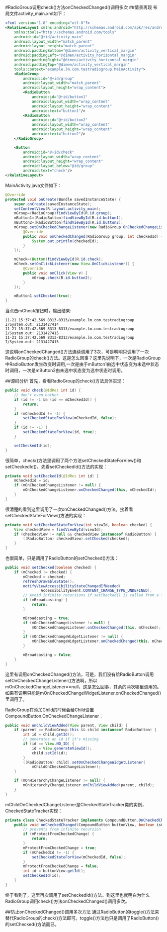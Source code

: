 ﻿#RadioGroup调用check()方法onCheckedChanged()调用多次
##情景再现
布局文件activity_main.xml如下：

```xml
<?xml version="1.0" encoding="utf-8"?>
<RelativeLayout xmlns:android="http://schemas.android.com/apk/res/android"
    xmlns:tools="http://schemas.android.com/tools"
    android:id="@+id/activity_main"
    android:layout_width="match_parent"
    android:layout_height="match_parent"
    android:paddingBottom="@dimen/activity_vertical_margin"
    android:paddingLeft="@dimen/activity_horizontal_margin"
    android:paddingRight="@dimen/activity_horizontal_margin"
    android:paddingTop="@dimen/activity_vertical_margin"
    tools:context="example.lm.com.testradiogroup.MainActivity">
    <RadioGroup
        android:id="@+id/group"
        android:layout_width="match_parent"
        android:layout_height="wrap_content">
        <RadioButton
            android:id="@+id/button1"
            android:layout_width="wrap_content"
            android:layout_height="wrap_content"
            android:text="button1"/>
        <RadioButton
            android:id="@+id/button2"
            android:layout_width="wrap_content"
            android:layout_height="wrap_content"
            android:text="button2"/>
    </RadioGroup>

    <Button
        android:id="@+id/check"
        android:layout_width="wrap_content"
        android:layout_height="wrap_content"
        android:layout_below="@id/group"
        android:text="check"/>
</RelativeLayout>
```

MainActivity.java文件如下：

```java
@Override
protected void onCreate(Bundle savedInstanceState) {
    super.onCreate(savedInstanceState);
    setContentView(R.layout.activity_main);
    mGroup=(RadioGroup)findViewById(R.id.group);
    mButton1=(RadioButton)findViewById(R.id.button1);
    mButton2=(RadioButton)findViewById(R.id.button2);
    mGroup.setOnCheckedChangeListener(new RadioGroup.OnCheckedChangeListener() {
        @Override
        public void onCheckedChanged(RadioGroup group, int checkedId) {
            System.out.println(checkedId);
        }
    });

    mCheck=(Button)findViewById(R.id.check);
    mCheck.setOnClickListener(new View.OnClickListener() {
        @Override
        public void onClick(View v) {
            mGroup.check(R.id.button2);
        }
    });

    mButton1.setChecked(true);
}
```

当点击mCheck按钮时，输出结果:

```
11-21 15:37:42.569 8313-8313/example.lm.com.testradiogroup I/System.out: 2131427414
11-21 15:37:42.569 8313-8313/example.lm.com.testradiogroup I/System.out: 2131427415
11-21 15:37:42.569 8313-8313/example.lm.com.testradiogroup I/System.out: 2131427415
```

这说明onCheckedChanged()方法连续调用了3次，可是明明只调用了一次RadioGroup的check()方法。这是怎么回事？这里先说明下，一次是RadioGroup中RadioButton发生改变时调用,一次是由于mButton1由选中状态变为未选中状态时调用，一次是mButton2由未选中状态变为选中状态时调用。

##源码分析
首先，看看RadioGroup的check()方法具体实现：

```java
public void check(@IdRes int id) {
    // don't even bother
    if (id != -1 && (id == mCheckedId)) {
        return;
    }
    if (mCheckedId != -1) {
        setCheckedStateForView(mCheckedId, false);
    }
    if (id != -1) {
        setCheckedStateForView(id, true);
    }

    setCheckedId(id);
}
```

很简单，check()方法里调用了两个方法setCheckedStateForView()和setCheckedId()。先看setCheckedId()方法的实现：

```java
private void setCheckedId(@IdRes int id) {
    mCheckedId = id;
    if (mOnCheckedChangeListener != null) {
        mOnCheckedChangeListener.onCheckedChanged(this, mCheckedId);
    }
}
```

很清楚的看到这里调用了一次onCheckedChanged()方法。接着看setCheckedStateForView()方法的实现：

```java
private void setCheckedStateForView(int viewId, boolean checked) {
    View checkedView = findViewById(viewId);
    if (checkedView != null && checkedView instanceof RadioButton) {
        ((RadioButton) checkedView).setChecked(checked);
    }
}
```

也很简单，只是调用了RadioButton的setChecked()方法：

```java
public void setChecked(boolean checked) {
    if (mChecked != checked) {
        mChecked = checked;
        refreshDrawableState();
        notifyViewAccessibilityStateChangedIfNeeded(
                AccessibilityEvent.CONTENT_CHANGE_TYPE_UNDEFINED);
        // Avoid infinite recursions if setChecked() is called from a listener
        if (mBroadcasting) {
            return;
        }

        mBroadcasting = true;
        if (mOnCheckedChangeListener != null) {
            mOnCheckedChangeListener.onCheckedChanged(this, mChecked);
        }
        if (mOnCheckedChangeWidgetListener != null) {
            mOnCheckedChangeWidgetListener.onCheckedChanged(this, mChecked);
        }

        mBroadcasting = false;            
    }
}
```

这里有调用onCheckedChanged()方法，可是，我们没有给RadioButton调用setOnCheckedChangeListener()方法啊，所以mOnCheckedChangeListener==null，这是怎么回事，其余的两次哪里调用的。如果有调用只能是mOnCheckedChangeWidgetListener.onCheckedChanged()里调用了。

RadioGroup在添加Child的时候会给Child设置CompoundButton.OnCheckedChangeListener：

```java
public void onChildViewAdded(View parent, View child) {
    if (parent == RadioGroup.this && child instanceof RadioButton) {
        int id = child.getId();
        // generates an id if it's missing
        if (id == View.NO_ID) {
            id = View.generateViewId();
            child.setId(id);
        }
        ((RadioButton) child).setOnCheckedChangeWidgetListener(
            mChildOnCheckedChangeListener);
    }

    if (mOnHierarchyChangeListener != null) {
        mOnHierarchyChangeListener.onChildViewAdded(parent, child);
    }
}
```

mChildOnCheckedChangeListener是CheckedStateTracker类的实例，CheckedStateTracker实现：

```java
private class CheckedStateTracker implements CompoundButton.OnCheckedChangeListener {
    public void onCheckedChanged(CompoundButton buttonView, boolean isChecked) {
        // prevents from infinite recursion
        if (mProtectFromCheckedChange) {
            return;
        }
        mProtectFromCheckedChange = true;
        if (mCheckedId != -1) {
            setCheckedStateForView(mCheckedId, false);
        }
        mProtectFromCheckedChange = false;
        int id = buttonView.getId();
        setCheckedId(id);
    }
}
```

终于看到了，这里再次调用了setCheckedId()方法。到这里也就明白为什么RadioGroup调用check()方法onCheckedChanged()调用多次。

##防止onCheckedChanged()调用多次方法
通过RadioButton的toggle()方法来替代RadioGroup的check()方法即可。toggle()方法也只是调用了RadioButton()的setChecked()方法而已。







